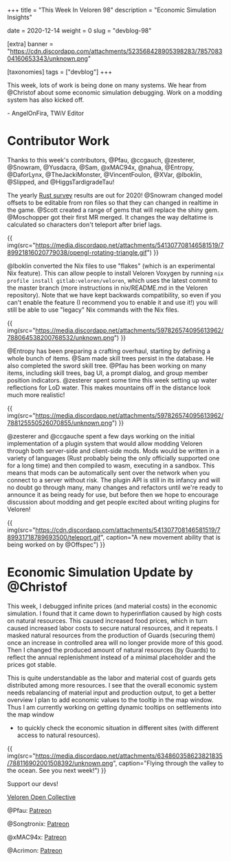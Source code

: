 +++
title = "This Week In Veloren 98"
description = "Economic Simulation Insights"

date = 2020-12-14
weight = 0
slug = "devblog-98"

[extra]
banner = "https://cdn.discordapp.com/attachments/523568428905398283/785708304160653343/unknown.png"

[taxonomies]
tags = ["devblog"]
+++

This week, lots of work is being done on many systems. We hear from @Christof
about some economic simulation debugging. Work on a modding system has also
kicked off.

\- AngelOnFira, TWiV Editor

# Contributor Work

Thanks to this week's contributors, @Pfau, @ccgauch, @zesterer, @Snowram,
@Yusdacra, @Sam, @xMAC94x, @nahua, @Entropy, @DaforLynx, @TheJackiMonster,
@VincentFoulon, @XVar, @lboklin, @Slipped, and @HiggsTardigradeTau!

The yearly [Rust
survey](https://blog.rust-lang.org/2020/12/16/rust-survey-2020.html) results are
out for 2020! @Snowram changed model offsets to be editable from ron files so
that they can changed in realtime in the game. @Scott created a range of gems
that will replace the shiny gem. @Moschopper got their first MR merged. It
changes the way deltatime is calculated so characters don't teleport after brief
lags.

{{
    img(src="https://media.discordapp.net/attachments/541307708146581519/789921816020779038/opengl-rotating-triangle.gif")
}}

@lboklin converted the Nix files to use "flakes" (which is an experimental Nix
feature). This can allow people to install Veloren Voxygen by running `nix profile install gitlab:veloren/veloren`, which uses the latest commit to the
master branch (more instructions in nix/README.md in the Veloren repository).
Note that we have kept backwards compatibility, so even if you can't enable the
feature (I recommend you to enable it and use it!) you will still be able to use
"legacy" Nix commands with the Nix files.

{{
    img(src="https://media.discordapp.net/attachments/597826574095613962/788064538200768532/unknown.png")
}}

@Entropy has been preparing a crafting overhaul, starting by defining a whole
bunch of items. @Sam made skill trees persist in the database. He also completed
the sword skill tree. @Pfau has been working on many items, including skill
trees, bag UI, a prompt dialog, and group member position indicators. @zesterer
spent some time this week setting up water reflections for LoD water. This makes
mountains off in the distance look much more realistic!

{{
    img(src="https://media.discordapp.net/attachments/597826574095613962/788125550526070855/unknown.png")
}}

@zesterer and @ccgauche spent a few days working on the initial implementation
of a plugin system that would allow modding Veloren through both server-side and
client-side mods. Mods would be written in a variety of languages (Rust probably
being the only officially supported one for a long time) and then compiled to
wasm, executing in a sandbox. This means that mods can be automatically sent
over the network when you connect to a server without risk. The plugin API is
still in its infancy and will no doubt go through many, many changes and
refactors until we're ready to announce it as being ready for use, but before
then we hope to encourage discussion about modding and get people excited about
writing plugins for Veloren!

{{
    img(src="https://cdn.discordapp.com/attachments/541307708146581519/789931718789693500/teleport.gif",
    caption="A new movement ability that is being worked on by @Offspec")
}}

# Economic Simulation Update by @Christof

This week, I debugged infinite prices (and material costs) in the economic
simulation. I found that it came down to hyperinflation caused by high costs on
natural resources. This caused increased food prices, which in turn caused
increased labor costs to secure natural resources, and it repeats. I masked
natural resources from the production of Guards (securing them) once an increase
in controlled area will no longer provide more of this good. Then I changed the
produced amount of natural resources (by Guards) to reflect the annual
replenishment instead of a minimal placeholder and the prices got stable.

This is quite understandable as the labor and material cost of guards gets
distributed among more resources. I see that the overall economic system needs
rebalancing of material input and production output, to get a better overview I
plan to add economic values to the tooltip in the map window. Thus I am
currently working on getting dynamic tooltips on settlements into the map window

- to quickly check the economic situation in different sites (with different
  access to natural resources).

{{
    img(src="https://media.discordapp.net/attachments/634860358623821835/788116902001508392/unknown.png",
    caption="Flying through the valley to the ocean. See you next week!")
}}

Support our devs!

[Veloren Open Collective](https://opencollective.com/veloren)

@Pfau: [Patreon](https://www.patreon.com/pfau)

@Songtronix: [Patreon](https://www.patreon.com/songtronix)

@xMAC94x: [Patreon](https://www.patreon.com/xmac94x)

@Acrimon: [Patreon](https://www.patreon.com/acrimon)
